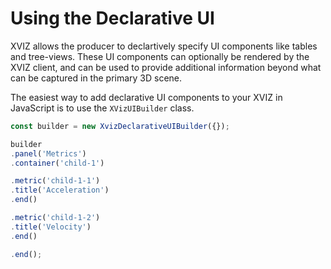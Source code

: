 # Using the Declarative UI

XVIZ allows the producer to declartively specify UI components like tables and tree-views. These UI components can optionally be rendered by the XVIZ client, and can be used to provide additional information beyond what can be captured in the primary 3D scene.

The easiest way to add declarative UI components to your XVIZ in JavaScript is to use the `XVizUIBuilder` class.

```js
const builder = new XvizDeclarativeUIBuilder({});

builder
.panel('Metrics')
.container('child-1')

.metric('child-1-1')
.title('Acceleration')
.end()

.metric('child-1-2')
.title('Velocity')
.end()

.end();
```
